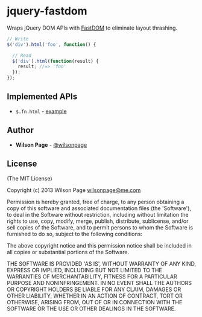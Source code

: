 # jquery-fastdom

Wraps jQuery DOM APIs with [FastDOM](http://github.com/wilsonpage/fastdom) to eliminate layout thrashing.

```js
// Write
$('div').html('foo', function() {

  // Read
  $('div').html(function(result) {
    result; //=> 'foo'
  });
});
```

## Implemented APIs

- `$.fn.html` - [example](http://wilsonpage.github.io/jquery-fastdom/examples/html)

## Author

- **Wilson Page** - [@wilsonpage](http://twitter.com/wilsonpage)

## License

(The MIT License)

Copyright (c) 2013 Wilson Page <wilsonpage@me.com>

Permission is hereby granted, free of charge, to any person obtaining a copy of this software and associated documentation files (the 'Software'), to deal in the Software without restriction, including without limitation the rights to use, copy, modify, merge, publish, distribute, sublicense, and/or sell copies of the Software, and to permit persons to whom the Software is furnished to do so, subject to the following conditions:

The above copyright notice and this permission notice shall be included in all copies or substantial portions of the Software.

THE SOFTWARE IS PROVIDED 'AS IS', WITHOUT WARRANTY OF ANY KIND, EXPRESS OR IMPLIED, INCLUDING BUT NOT LIMITED TO THE WARRANTIES OF MERCHANTABILITY, FITNESS FOR A PARTICULAR PURPOSE AND NONINFRINGEMENT. IN NO EVENT SHALL THE AUTHORS OR COPYRIGHT HOLDERS BE LIABLE FOR ANY CLAIM, DAMAGES OR OTHER LIABILITY, WHETHER IN AN ACTION OF CONTRACT, TORT OR OTHERWISE, ARISING FROM, OUT OF OR IN CONNECTION WITH THE SOFTWARE OR THE USE OR OTHER DEALINGS IN THE SOFTWARE.

